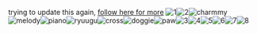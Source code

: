 trying to update this again, [follow here for more](https://www.pinterest.com/doIIworId/)
![1](https://files.catbox.moe/fytjtm.gif)![2](https://files.catbox.moe/zen5br.gif)![charmmy](https://files.catbox.moe/c6fbry.gif)![melody](https://files.catbox.moe/401dof.gif)![piano](https://files.catbox.moe/wa0dy4.gif)![ryuugu](https://files.catbox.moe/ngqdat.gif)![cross](https://pixel.crd.co/assets/images/gallery07/b2a78b1e.gif?v=57e2b4ab)![doggie](https://files.catbox.moe/dt89on.gif)![paw](https://pixel.crd.co/assets/images/gallery04/11d65a7d.gif?v=57e2b4ab)![3](https://files.catbox.moe/bug24y.gif)![4](https://files.catbox.moe/ksaf9f.gif)![5](https://files.catbox.moe/w0xgvd.gif)![6](https://files.catbox.moe/lyuldm.gif)![7](https://files.catbox.moe/7dw1ye.gif)![8](https://files.catbox.moe/qgsoxc.gif)